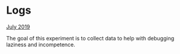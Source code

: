 # Logs

[July 2019](/logs/july-2019.md)

The goal of this experiment is to collect data to help with debugging laziness and incompetence.
